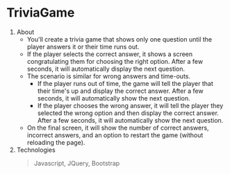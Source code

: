 # TriviaGame

1. About
    * You'll create a trivia game that shows only one question until the player answers it or their time runs out.
    * If the player selects the correct answer, it shows a screen congratulating them for choosing the right option. After a few seconds, it will automatically display the next question.
    * The scenario is similar for wrong answers and time-outs.
        * If the player runs out of time, the game will tell the player that their time's up and display the correct answer. After a few seconds, it will automatically show the next question.
        * If the player chooses the wrong answer, it will tell the player they selected the wrong option and then display the correct answer. After a few seconds, it will automatically show the next question.
    * On the final screen, it will show the number of correct answers, incorrect answers, and an option to restart the game (without reloading the page).
2. Technologies
    > Javascript, JQuery, Bootstrap
